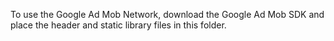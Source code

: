 To use the Google Ad Mob Network, download the Google Ad Mob SDK and place the header and static library files in this folder.
